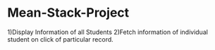 # Mean-Stack-Project

1)Display Information of all Students
2)Fetch information of individual student on click of particular record.
